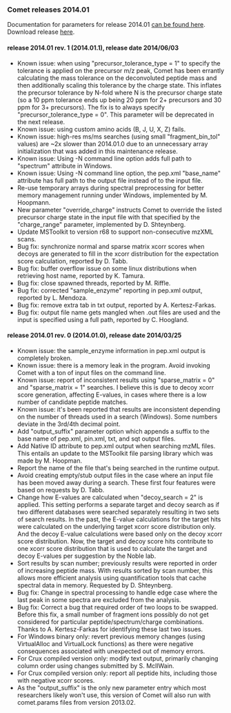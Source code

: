 ### Comet releases 2014.01

Documentation for parameters for release 2014.01 [can be found
here](/Comet/parameters/parameters_201401/).
Download release [here](https://sourceforge.net/projects/comet-ms/files/).

#### release 2014.01 rev. 1 (2014.01.1), release date 2014/06/03
- Known issue: when using "precursor_tolerance_type = 1" to specify the
tolerance is applied on the precursor m/z peak, Comet has been errantly
calculating the mass tolerance on the deconvoluted peptide mass and then
additionally scaling this tolerance by the charge state. This inflates the
precursor tolerance by N-fold where N is the precursor charge state (so a 10
ppm tolerance ends up being 20 ppm for 2+ precursors and 30 ppm for 3+
precursors). The fix is to always specify "precursor_tolerance_type = 0". This
parameter will be deprecated in the next release.
- Known issue: using custom amino acids (B, J, U, X, Z) fails.
- Known issue: high-res ms/ms searches (using small "fragment_bin_tol" values)
are ~2x slower than 2014.01.0 due to an unnecessary array initialization that
was added in this maintenance release.
- Known issue: Using -N<name> command line option adds full path to "spectrum"
attribute in Windows.
- Known issue: Using -N<name> command line option, the pep.xml "base_name"
attribute has full path to the output file instead of to the input file.
- Re-use temporary arrays during spectral preprocessing for better memory
management running under Windows, implemented by M. Hoopmann.
- New parameter "override_charge" instructs Comet to override the listed
precursor charge state in the input file with that specified by the
"charge_range" parameter, implemented by D. Shteynberg.
- Update MSToolkit to version r68 to support non-consecutive mzXML scans.
- Bug fix: synchronize normal and sparse matrix xcorr scores when decoys are
generated to fill in the xcorr distribution for the expectation score
calculation, reported by D. Tabb.
- Bug fix: buffer overflow issue on some linux distributions when retrieving
host name, reported by K. Tamura.
- Bug fix: close spawned threads, reported by M. Riffle.
- Bug fix: corrected "sample_enzyme" reporting in pep.xml output, reported by
L. Mendoza.
- Bug fix: remove extra tab in txt output, reported by A. Kertesz-Farkas.
- Bug fix: output file name gets mangled when .out files are used and the input
is specified using a full path, reported by C. Hoogland.

#### release 2014.01 rev. 0 (2014.01.0), release date 2014/03/25
- Known issue: the sample_enzyme information in pep.xml output is completely
broken.
- Known issue: there is a memory leak in the program. Avoid invoking Comet with
a ton of input files on the command line.
- Known issue: report of inconsistent results using "sparse_matrix = 0" and
"sparse_matrix = 1" searches. I believe this is due to decoy xcorr score
generation, affecting E-values, in cases where there is a low number of
candidate peptide matches.
- Known issue: it's been reported that results are inconsistent depending on
the number of threads used in a search (Windows). Some numbers deviate in the
3rd/4th decimal point.
- Add "output_suffix" parameter option which appends a suffix to the base name
of pep.xml, pin.xml, txt, and sqt output files.
- Add Native ID attribute to pep.xml output when searching mzML files. This
entails an update to the MSToolkit file parsing library which was made by M.
Hoopman.
- Report the name of the file that's being searched in the runtime output.
- Avoid creating empty/stub output files in the case where an input file has
been moved away during a search. These first four features were based on
requests by D. Tabb.
- Change how E-values are calculated when "decoy_search = 2" is applied. This
setting performs a separate target and decoy search as if two different
databases were searched separately resulting in two sets of search results. In
the past, the E-value calculations for the target hits were calculated on the
underlying target xcorr score distribution only. And the decoy E-value
calculations were based only on the decoy xcorr score distribution. Now, the
target and decoy score hits contribute to one xcorr score distribution that is
used to calculate the target and decoy E-values per suggestion by the Noble
lab.
- Sort results by scan number; previously results were reported in order of
increasing peptide mass. With results sorted by scan number, this allows more
efficient analysis using quantification tools that cache spectral data in
memory. Requested by D. Shteynberg.
- Bug fix: Change in spectral processing to handle edge case where the last
peak in some spectra are excluded from the analysis.
- Bug fix: Correct a bug that required order of two loops to be swapped. Before
this fix, a small number of fragment ions possibly do not get considered for
particular peptide/spectrum/charge combinations. Thanks to A. Kertesz-Farkas
for identifying these last two issues.
- For Windows binary only: revert previous memory changes (using VirtualAlloc
and VirtualLock functions) as there were negative consequences associated with
unexpected out of memory errors.
- For Crux compiled version only: modify text output, primarily changing column
order using changes submitted by S. McIlWain.
- For Crux compiled version only: report all peptide hits, including those with
negative xcorr scores.
- As the "output_suffix" is the only new parameter entry which most researchers
likely won't use, this version of Comet will also run with comet.params files
from version 2013.02.
